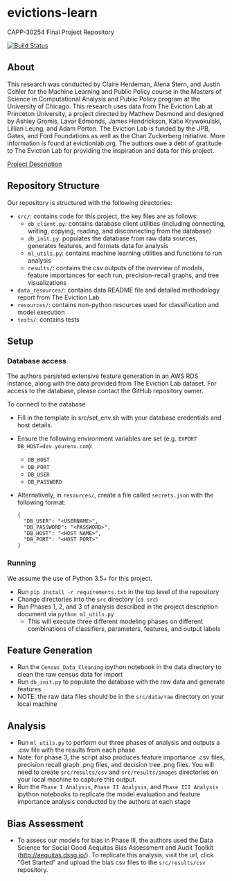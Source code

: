 # evictions-learn
CAPP-30254 Final Project Repository

[![Build Status](https://travis-ci.org/justincohler/evictions-learn.svg?branch=master)](https://travis-ci.org/justincohler/evictions-learn)

## About
This research was conducted by Claire Herdeman, Alena Stern, and Justin Cohler for the Machine Learning and Public Policy course in the Masters of Science in Computational Analysis and Public Policy program at the University of Chicago. This research uses data from The Eviction Lab at Princeton University, a project directed by Matthew Desmond and designed by Ashley Gromis, Lavar Edmonds, James Hendrickson, Katie Krywokulski, Lillian Leung, and Adam Porton. The Eviction Lab is funded by the JPB, Gates, and Ford Foundations as well as the Chan Zuckerberg Initiative. More information is found at evictionlab.org. The authors owe a debt of gratitude to The Eviction Lab for providing the inspiration and data for this project.

[Project Description](https://docs.google.com/document/d/1wIZT4kMvh2C8HhxqJRulCZtW5Ue8fLc13QvMpt0O0Ek/edit?usp=sharing)

## Repository Structure
Our repository is structured with the following directories:
 * `src/`: contains code for this project, the key files are as follows:
   * `db_client.py`: contains database client utilities (including connecting, writing, copying, reading, and disconnecting from the database)
   * `db_init.py`: populates the database from raw data sources, generates features, and formats data for analysis
   * `ml_utils.py`: contains machine learning utilities and functions to run analysis
   * `results/`: contains the csv outputs of the overview of models, feature importances for each run, precision-recall graphs, and tree visualizations
 * `data_resources/`: contains data README file and detailed methodology report from The Eviction Lab
 * `resources/`: contains non-python resources used for classification and model execution
 * `tests/`: contains tests

## Setup

### Database access
The authors persisted extensive feature generation in an AWS RDS instance, along with the data provided from The Eviction Lab dataset. For access to the database, please contact the GitHub repository owner.

To connect to the database
* Fill in the template in src/set_env.sh with your database credentials and host details.
* Ensure the following environment variables are set (e.g. `EXPORT DB_HOST=dev.yourenv.com`):
  * `DB_HOST`
  * `DB_PORT`
  * `DB_USER`
  * `DB_PASSWORD`
* Alternatively, in `resources/`, create a file called `secrets.json` with the following format:

  ```
  {
    "DB_USER": "<USERNAME>",
    "DB_PASSWORD": "<PASSWORD>",
    "DB_HOST": "<HOST NAME>",
    "DB_PORT": "<HOST PORT>"
  }
  ```

### Running
We assume the use of Python 3.5+ for this project.
* Run `pip install -r requirements.txt` in the top level of the repository
* Change directories into the `src` directory (`cd src`)
* Run Phases 1, 2, and 3 of analysis described in the project description document via `python ml_utils.py`
  * This will execute three different modeling phases on different combinations of classifiers, parameters, features, and output labels

## Feature Generation
* Run the `Census_Data_Cleaning` ipython notebook in the data directory to clean the raw census data for import
* Run `db_init.py` to populate the database with the raw data and generate features
* NOTE: the raw data files should be in the `src/data/raw` directory on your local machine

## Analysis
* Run `ml_utils.py` to perform our three phases of analysis and outputs a .csv file with the results from each phase
* Note: for phase 3, the script also produces feature importance .csv files, precision recall graph .png files, and decision tree .png files. You will need to create `src/results/csv` and `src/results/images` directories on your local machine to       capture this output.
* Run the `Phase I Analysis`, `Phase II Analysis`, and `Phase III Analysis` ipython notebooks to replicate the model evaluation and feature importance analysis conducted by the authors at each stage

## Bias Assessment
* To assess our models for bias in Phase III, the authors used the Data Science for Social Good Aequitas Bias Assessment and Audit Toolkit   (http://aequitas.dssg.io/). To replicate this analysis, visit the url, click "Get Started" and upload the bias csv files to the `src/results/csv` repository.
